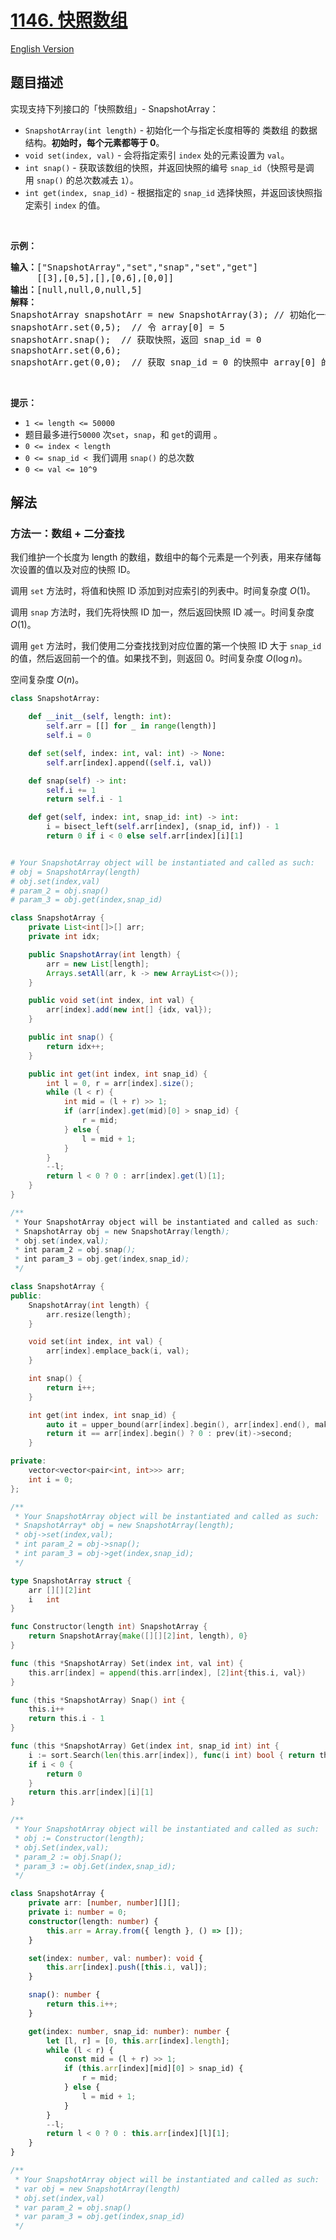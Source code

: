 # [1146. 快照数组](https://leetcode.cn/problems/snapshot-array)

[English Version](/solution/1100-1199/1146.Snapshot%20Array/README_EN.md)

<!-- tags:设计,数组,哈希表,二分查找 -->

<!-- difficulty:中等 -->

## 题目描述

<!-- 这里写题目描述 -->

<p>实现支持下列接口的「快照数组」-&nbsp;SnapshotArray：</p>

<ul>
	<li><code>SnapshotArray(int length)</code>&nbsp;- 初始化一个与指定长度相等的 类数组 的数据结构。<strong>初始时，每个元素都等于</strong><strong>&nbsp;0</strong>。</li>
	<li><code>void set(index, val)</code>&nbsp;- 会将指定索引&nbsp;<code>index</code>&nbsp;处的元素设置为&nbsp;<code>val</code>。</li>
	<li><code>int snap()</code>&nbsp;- 获取该数组的快照，并返回快照的编号&nbsp;<code>snap_id</code>（快照号是调用&nbsp;<code>snap()</code>&nbsp;的总次数减去&nbsp;<code>1</code>）。</li>
	<li><code>int get(index, snap_id)</code>&nbsp;- 根据指定的&nbsp;<code>snap_id</code>&nbsp;选择快照，并返回该快照指定索引 <code>index</code>&nbsp;的值。</li>
</ul>

<p>&nbsp;</p>

<p><strong>示例：</strong></p>

<pre><strong>输入：</strong>[&quot;SnapshotArray&quot;,&quot;set&quot;,&quot;snap&quot;,&quot;set&quot;,&quot;get&quot;]
     [[3],[0,5],[],[0,6],[0,0]]
<strong>输出：</strong>[null,null,0,null,5]
<strong>解释：
</strong>SnapshotArray snapshotArr = new SnapshotArray(3); // 初始化一个长度为 3 的快照数组
snapshotArr.set(0,5);  // 令 array[0] = 5
snapshotArr.snap();  // 获取快照，返回 snap_id = 0
snapshotArr.set(0,6);
snapshotArr.get(0,0);  // 获取 snap_id = 0 的快照中 array[0] 的值，返回 5</pre>

<p>&nbsp;</p>

<p><strong>提示：</strong></p>

<ul>
	<li><code>1 &lt;= length&nbsp;&lt;= 50000</code></li>
	<li>题目最多进行<code>50000</code> 次<code>set</code>，<code>snap</code>，和&nbsp;<code>get</code>的调用 。</li>
	<li><code>0 &lt;= index&nbsp;&lt;&nbsp;length</code></li>
	<li><code>0 &lt;=&nbsp;snap_id &lt;&nbsp;</code>我们调用&nbsp;<code>snap()</code>&nbsp;的总次数</li>
	<li><code>0 &lt;=&nbsp;val &lt;= 10^9</code></li>
</ul>

## 解法

### 方法一：数组 + 二分查找

我们维护一个长度为 $\text{length}$ 的数组，数组中的每个元素是一个列表，用来存储每次设置的值以及对应的快照 ID。

调用 `set` 方法时，将值和快照 ID 添加到对应索引的列表中。时间复杂度 $O(1)$。

调用 `snap` 方法时，我们先将快照 ID 加一，然后返回快照 ID 减一。时间复杂度 $O(1)$。

调用 `get` 方法时，我们使用二分查找找到对应位置的第一个快照 ID 大于 `snap_id` 的值，然后返回前一个的值。如果找不到，则返回 0。时间复杂度 $O(\log n)$。

空间复杂度 $O(n)$。

<!-- tabs:start -->

```python
class SnapshotArray:

    def __init__(self, length: int):
        self.arr = [[] for _ in range(length)]
        self.i = 0

    def set(self, index: int, val: int) -> None:
        self.arr[index].append((self.i, val))

    def snap(self) -> int:
        self.i += 1
        return self.i - 1

    def get(self, index: int, snap_id: int) -> int:
        i = bisect_left(self.arr[index], (snap_id, inf)) - 1
        return 0 if i < 0 else self.arr[index][i][1]


# Your SnapshotArray object will be instantiated and called as such:
# obj = SnapshotArray(length)
# obj.set(index,val)
# param_2 = obj.snap()
# param_3 = obj.get(index,snap_id)
```

```java
class SnapshotArray {
    private List<int[]>[] arr;
    private int idx;

    public SnapshotArray(int length) {
        arr = new List[length];
        Arrays.setAll(arr, k -> new ArrayList<>());
    }

    public void set(int index, int val) {
        arr[index].add(new int[] {idx, val});
    }

    public int snap() {
        return idx++;
    }

    public int get(int index, int snap_id) {
        int l = 0, r = arr[index].size();
        while (l < r) {
            int mid = (l + r) >> 1;
            if (arr[index].get(mid)[0] > snap_id) {
                r = mid;
            } else {
                l = mid + 1;
            }
        }
        --l;
        return l < 0 ? 0 : arr[index].get(l)[1];
    }
}

/**
 * Your SnapshotArray object will be instantiated and called as such:
 * SnapshotArray obj = new SnapshotArray(length);
 * obj.set(index,val);
 * int param_2 = obj.snap();
 * int param_3 = obj.get(index,snap_id);
 */
```

```cpp
class SnapshotArray {
public:
    SnapshotArray(int length) {
        arr.resize(length);
    }

    void set(int index, int val) {
        arr[index].emplace_back(i, val);
    }

    int snap() {
        return i++;
    }

    int get(int index, int snap_id) {
        auto it = upper_bound(arr[index].begin(), arr[index].end(), make_pair(snap_id, INT_MAX));
        return it == arr[index].begin() ? 0 : prev(it)->second;
    }

private:
    vector<vector<pair<int, int>>> arr;
    int i = 0;
};

/**
 * Your SnapshotArray object will be instantiated and called as such:
 * SnapshotArray* obj = new SnapshotArray(length);
 * obj->set(index,val);
 * int param_2 = obj->snap();
 * int param_3 = obj->get(index,snap_id);
 */
```

```go
type SnapshotArray struct {
	arr [][][2]int
	i   int
}

func Constructor(length int) SnapshotArray {
	return SnapshotArray{make([][][2]int, length), 0}
}

func (this *SnapshotArray) Set(index int, val int) {
	this.arr[index] = append(this.arr[index], [2]int{this.i, val})
}

func (this *SnapshotArray) Snap() int {
	this.i++
	return this.i - 1
}

func (this *SnapshotArray) Get(index int, snap_id int) int {
	i := sort.Search(len(this.arr[index]), func(i int) bool { return this.arr[index][i][0] > snap_id }) - 1
	if i < 0 {
		return 0
	}
	return this.arr[index][i][1]
}

/**
 * Your SnapshotArray object will be instantiated and called as such:
 * obj := Constructor(length);
 * obj.Set(index,val);
 * param_2 := obj.Snap();
 * param_3 := obj.Get(index,snap_id);
 */
```

```ts
class SnapshotArray {
    private arr: [number, number][][];
    private i: number = 0;
    constructor(length: number) {
        this.arr = Array.from({ length }, () => []);
    }

    set(index: number, val: number): void {
        this.arr[index].push([this.i, val]);
    }

    snap(): number {
        return this.i++;
    }

    get(index: number, snap_id: number): number {
        let [l, r] = [0, this.arr[index].length];
        while (l < r) {
            const mid = (l + r) >> 1;
            if (this.arr[index][mid][0] > snap_id) {
                r = mid;
            } else {
                l = mid + 1;
            }
        }
        --l;
        return l < 0 ? 0 : this.arr[index][l][1];
    }
}

/**
 * Your SnapshotArray object will be instantiated and called as such:
 * var obj = new SnapshotArray(length)
 * obj.set(index,val)
 * var param_2 = obj.snap()
 * var param_3 = obj.get(index,snap_id)
 */
```

<!-- tabs:end -->

<!-- end -->
